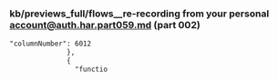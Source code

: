 ### kb/previews_full/flows__re-recording from your personal account@auth.har.part059.md (part 002)

```md
"columnNumber": 6012
              },
              {
                "functio
```

```
